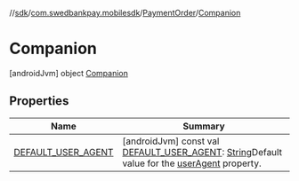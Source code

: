 //[sdk](../../../../index.md)/[com.swedbankpay.mobilesdk](../../index.md)/[PaymentOrder](../index.md)/[Companion](index.md)



# Companion  
 [androidJvm] object [Companion](index.md)   


## Properties  
  
|  Name |  Summary | 
|---|---|
| <a name="com.swedbankpay.mobilesdk/PaymentOrder.Companion/DEFAULT_USER_AGENT/#/PointingToDeclaration/"></a>[DEFAULT_USER_AGENT](-d-e-f-a-u-l-t_-u-s-e-r_-a-g-e-n-t.md)| <a name="com.swedbankpay.mobilesdk/PaymentOrder.Companion/DEFAULT_USER_AGENT/#/PointingToDeclaration/"></a> [androidJvm] const val [DEFAULT_USER_AGENT](-d-e-f-a-u-l-t_-u-s-e-r_-a-g-e-n-t.md): [String](https://kotlinlang.org/api/latest/jvm/stdlib/kotlin/-string/index.html)Default value for the [userAgent](../user-agent.md) property.   <br>|

